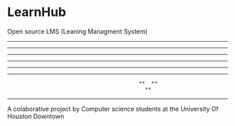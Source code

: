# LearnHub
Open source LMS (Leaning Managment System) 
**************************************************
                                       
*  *                                             **
*  *                                           **  **
*  *               **         **              **   **
*  *******       **  * *   **  * *             ** 
**********     **       ****       **        **  **
                                              **  **
                                                **
**************************************************

A colaborative project by Computer science students at the University Of Houston Downtown 
